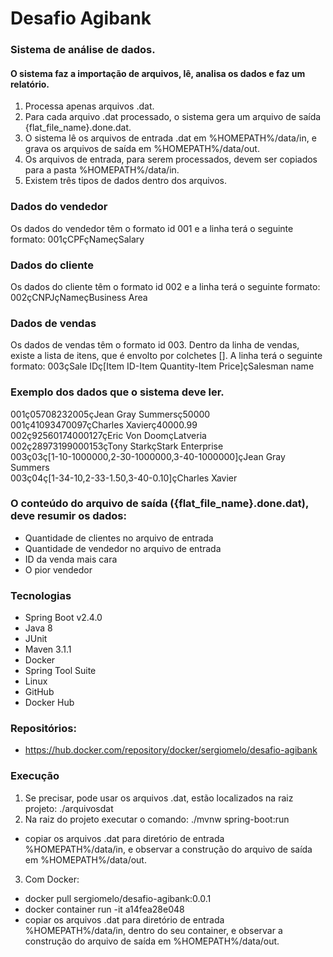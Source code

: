 # Desafio Agibank

### Sistema de análise de dados.

#### O sistema faz a importação de arquivos, lê, analisa os dados e faz um relatório.  
1. Processa apenas arquivos .dat.
2. Para cada arquivo .dat processado, o sistema gera um arquivo de saída {flat_file_name}.done.dat.
3. O sistema lê os arquivos de entrada .dat em %HOMEPATH%/data/in, e grava os arquivos de saída em %HOMEPATH%/data/out.
4. Os arquivos de entrada, para serem processados, devem ser copiados para a pasta %HOMEPATH%/data/in. 
5. Existem três tipos de dados dentro dos arquivos.
### Dados do vendedor
Os dados do vendedor têm o formato id 001 e a linha terá o seguinte formato: 001çCPFçNameçSalary
### Dados do cliente
Os dados do cliente têm o formato id 002 e a linha terá o seguinte formato: 002çCNPJçNameçBusiness Area
### Dados de vendas
Os dados de vendas têm o formato id 003. Dentro da linha de vendas, existe a lista de itens, que é envolto por colchetes []. A linha terá o seguinte formato: 003çSale IDç[Item ID-Item Quantity-Item Price]çSalesman name

### Exemplo dos dados que o sistema deve ler.
001ç05708232005çJean Gray Summersç50000   
001ç41093470097çCharles Xavierç40000.99   
002ç92560174000127çEric Von DoomçLatveria   
002ç28973199000153çTony StarkçStark Enterprise   
003ç03ç[1-10-1000000,2-30-1000000,3-40-1000000]çJean Gray Summers     
003ç04ç[1-34-10,2-33-1.50,3-40-0.10]çCharles Xavier

### O conteúdo do arquivo de saída ({flat_file_name}.done.dat), deve resumir os dados:
- Quantidade de clientes no arquivo de entrada
- Quantidade de vendedor no arquivo de entrada
- ID da venda mais cara
- O pior vendedor

### Tecnologias
- Spring Boot v2.4.0
- Java 8
- JUnit
- Maven 3.1.1
- Docker
- Spring Tool Suite
- Linux
- GitHub
- Docker Hub
### Repositórios:
- https://hub.docker.com/repository/docker/sergiomelo/desafio-agibank
### Execução
1. Se precisar, pode usar os arquivos .dat, estão localizados na raiz projeto: ./arquivosdat 
2. Na raiz do projeto executar o comando: ./mvnw spring-boot:run
- copiar os arquivos .dat para diretório de entrada %HOMEPATH%/data/in, e observar a construção do arquivo de saída em %HOMEPATH%/data/out.
3. Com Docker: 
- docker pull sergiomelo/desafio-agibank:0.0.1
- docker container run -it a14fea28e048
- copiar os arquivos .dat para diretório de entrada %HOMEPATH%/data/in, dentro do seu container, e observar a construção do arquivo de saída em %HOMEPATH%/data/out.

